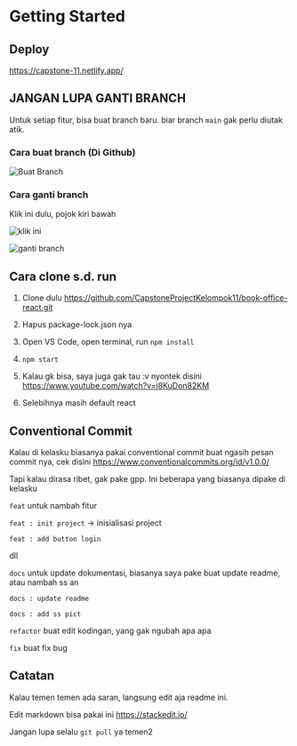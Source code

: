 # Getting Started

## Deploy

https://capstone-11.netlify.app/

## JANGAN LUPA GANTI BRANCH

Untuk setiap fitur, bisa buat branch baru. biar branch `main` gak perlu diutak atik.

### Cara buat branch (Di Github)

![Buat Branch](https://github.com/achmadrizky486/coretan/blob/829c5983da12b43c0ad62b7decdda34796bd5caa/gambar-capstopne/buat-branch.PNG)

### Cara ganti branch

Klik ini dulu, pojok kiri bawah

![klik ini](https://github.com/achmadrizky486/coretan/blob/master/gambar-capstopne/branch.PNG)

![ganti branch](https://github.com/achmadrizky486/coretan/blob/4d9e3e1b91e92d474e8be5a0e1b41e7638d8db73/gambar-capstopne/ganti-branch.png)

## Cara clone s.d. run

1. Clone dulu https://github.com/CapstoneProjectKelompok11/book-office-react.git

2. Hapus package-lock.json nya

3. Open VS Code, open terminal, run `npm install`

4. `npm start`

5. Kalau gk bisa, saya juga gak tau :v nyontek disini https://www.youtube.com/watch?v=i8KuDon82KM

6. Selebihnya masih default react

## Conventional Commit

Kalau di kelasku biasanya pakai conventional commit buat ngasih pesan commit nya, cek disini https://www.conventionalcommits.org/id/v1.0.0/

Tapi kalau dirasa ribet, gak pake gpp. Ini beberapa yang biasanya dipake di kelasku

`feat` untuk nambah fitur

`feat : init project` -> inisialisasi project

`feat : add button login`

dll

`docs` untuk update dokumentasi, biasanya saya pake buat update readme, atau nambah ss an

`docs : update readme`

`docs : add ss pict`

`refactor` buat edit kodingan, yang gak ngubah apa apa

`fix` buat fix bug

## Catatan

Kalau temen temen ada saran, langsung edit aja readme ini.

Edit markdown bisa pakai ini https://stackedit.io/

Jangan lupa selalu `git pull` ya temen2
